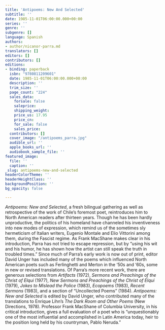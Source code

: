 ```yaml
---
title: 'Antipoems: New And Selected'
subtitle: ''
date: 1985-11-01T06:00:00.000+00:00
series: ''
genre: ''
subgenre: []
language: Spanish
authors:
- author/nicanor-parra.md
translators: []
editors: []
contributors: []
editions:
- binding: paperback
  isbn: "9780811209601"
  date: 1985-11-01T06:00:00.000+00:00
  description: ''
  trim_size: ''
  page_count: "224"
  sales_data:
    forsale: false
    saleprice: 
    shipping_weight: 
    price_us: 17.95
    price_cn: 
    for_sale: false
    sales_price: 
  contributors: []
  cover_image: "/antipoems_parra.jpg"
  audible_url: ''
  apple_books_url: ''
  audiobook_sample_file: ''
featured_image:
  file: ''
  caption: ''
_slug: antipoems-new-and-selected
headerColorTheme: ''
headerHeightClass: ''
backgroundPosition: ''
bg_opacity: false

---
```

_Antipoems: New and Selected_, a fresh bilingual gathering as well as retrospective of the work of Chile’s foremost poet, reintroduces him to North American readers after thirteen years. Though he has been hardly unproductive, the politics of his homeland have channeled his inventiveness into new modes of expression, which remind us of the sometimes sly hermeticism of Italian writers, Eugenio Montale and Elio Vittorini among them, during the Fascist regime. As Frank MacShane makes clear in his introduction, Parra has not tried to escape repression, but by “using his wit and his humor, he has shown how the artist can still speak the truth in troubled times.” Since much of Parra’s early work is now out of print, editor David Unger has included many of the poems which influenced North American poets such as Ferlinghetti and Merton in the ‘50s and ‘60s, some in new or revised translations. Of Parra’s more recent work, there are generous selections from _Artifacts_ (1972), _Sermons and Preachings of the Christ of Elqui_ (1977), _New Sermons and Preachings of the Christ of Elqui_ (1979), _Jokes to Mislead the Police_ (1983), _Ecopoems_ (1983), _Recent Sermons_ (1983), and a section of “Uncollected Poems” (1984). _Antipoems: New and Selected_ is edited by David Unger, who contributed many of the translations to Enrique Lihn’s _The Dark Room and Other Poems_ (New Directions, 1978). Professor Frank MacShane of Columbia University, in his critical introduction, gives a full evaluation of a poet who is “unquestionably one of the most influential and accomplished in Latin America today, heir to the position long held by his countryman, Pablo Neruda.”